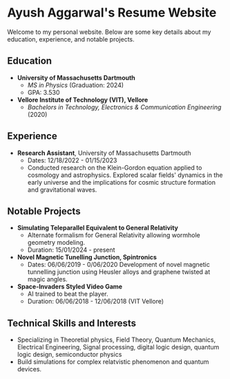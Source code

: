 # Ayush Aggarwal's Resume Website

Welcome to my personal website. Below are some key details about my education, experience, and notable projects.

## Education
- **University of Massachusetts Dartmouth**
  - *MS in Physics* (Graduation: 2024)
  - GPA: 3.530
- **Vellore Institute of Technology (VIT), Vellore**
  - *Bachelors in Technology, Electronics & Communication Engineering* (2020)

## Experience
- **Research Assistant**, University of Massachusetts Dartmouth
  - Dates: 12/18/2022 - 01/15/2023
  - Conducted research on the Klein-Gordon equation applied to cosmology and astrophysics. Explored scalar fields' dynamics in the early universe and the implications for cosmic structure formation and gravitational waves.

## Notable Projects
- **Simulating Teleparallel Equivalent to General Relativity**
  - Alternate formalism for General Relativity allowing wormhole geometry modeling.
  - Duration: 15/01/2024 - present
- **Novel Magnetic Tunelling Junction, Spintronics**
    - Dates: 06/06/2019 - 0/06/2020
    Development of novel magnetic tunnelling junction using Heusler alloys and graphene twisted at magic angles.
- **Space-Invaders Styled Video Game**
  - AI trained to beat the player.
  - Duration: 06/06/2018 - 12/06/2018 (VIT Vellore)

## Technical Skills and Interests
- Specializing in Theoretial physics, Field Theory, Quantum Mechanics, Electrical Engineering, Signal processing, digital logic design, quantum logic design, semiconductor physics
- Build simulations for complex relatvistic phenomenon and quantum devices.
